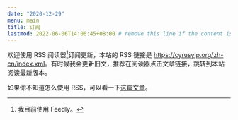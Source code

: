 ```yaml
---
date: "2020-12-29"
menu: main
title: 订阅
lastmod: 2022-06-06T14:06:45+08:00 # remove this line if the content is actually changed
---
```


欢迎使用 RSS 阅读器[^qi]订阅更新，本站的 RSS 链接是 <https://cyrusyip.org/zh-cn/index.xml>。有时候我会更新旧文，推荐在阅读器点击文章链接，跳转到本站阅读最新版本。

[^qi]: 我目前使用 Feedly。

如果你不知道怎么使用 RSS，可以看一下[这篇文章](https://zhuanlan.zhihu.com/p/349349861)。
